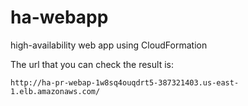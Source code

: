 # ha-webapp
high-availability web app using CloudFormation

The url that you can check the result is:

```
http://ha-pr-webap-1w8sq4ouqdrt5-387321403.us-east-1.elb.amazonaws.com/

```
